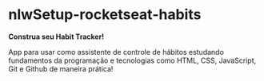 # nlwSetup-rocketseat-habits

**Construa seu Habit Tracker!** 

App para usar como assistente de controle de hábitos estudando fundamentos da programação e tecnologias como HTML, CSS, JavaScript, Git e Github de maneira prática!
